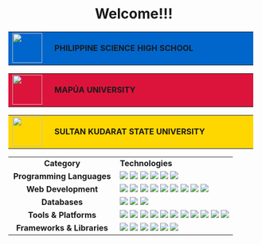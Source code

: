 <div align="center">

<h1> Welcome!!! </h1>
<table><tr><td bgcolor="#0066CC" height="35"><img src="https://github.com/user-attachments/assets/ab0e78f6-62a5-480d-bf12-def7a91a969a" height="60"/></td><td bgcolor="#0066CC" width="400"><b>&nbsp;&nbsp;PHILIPPINE SCIENCE HIGH SCHOOL&nbsp;&nbsp;</b></td></tr></table>

<table><tr><td bgcolor="#DC143C" height="35"><img src="https://github.com/user-attachments/assets/5d790748-f8eb-4f26-98b3-5838310d2e7a" height="60"/></td><td bgcolor="#DC143C" width="400"><b>&nbsp;&nbsp;MAPÚA UNIVERSITY&nbsp;&nbsp;</b></td></tr></table>

<table><tr><td bgcolor="#FFD700" height="35"><img src="https://github.com/user-attachments/assets/f97dc454-7404-4b75-b93f-b26a6aec3d4a" height="60"/></td><td bgcolor="#FFD700" width="400"><b>&nbsp;&nbsp;SULTAN KUDARAT STATE UNIVERSITY&nbsp;&nbsp;</b></td></tr></table>

</div>

<table>
  <tr>
    <td align="center" width="200"><strong>Category</strong></td>
    <td><strong>Technologies</strong></td>
  </tr>

  <tr>
    <td align="center"><strong>Programming Languages</strong></td>
    <td>
      <img src="https://img.shields.io/badge/C%23-239120?style=for-the-badge&logo=c-sharp&logoColor=white"/> <!-- Green -->
      <img src="https://img.shields.io/badge/JavaScript-F7DF1E?style=for-the-badge&logo=javascript&logoColor=black"/> <!-- Yellow -->
      <img src="https://img.shields.io/badge/Java-ED8B00?style=for-the-badge&logo=openjdk&logoColor=white"/> <!-- Orange -->
      <img src="https://img.shields.io/badge/Python-3776AB?style=for-the-badge&logo=python&logoColor=white"/> <!-- Blue -->
      <img src="https://img.shields.io/badge/C++-00599C?style=for-the-badge&logo=cplusplus&logoColor=white"/> <!-- Indigo -->
      <img src="https://img.shields.io/badge/SQL-4479A1?style=for-the-badge&logo=mysql&logoColor=white"/> <!-- Blue Violet -->
    </td>
  </tr>

  <tr>
    <td align="center"><strong>Web Development</strong></td>
    <td>
      <img src="https://img.shields.io/badge/Node.js-339933?style=for-the-badge&logo=nodedotjs&logoColor=white"/> <!-- Green -->
      <img src="https://img.shields.io/badge/HTML5-E34F26?style=for-the-badge&logo=html5&logoColor=white"/> <!-- Red -->
      <img src="https://img.shields.io/badge/Canvas-E34F26?style=for-the-badge&logo=html5&logoColor=white"/> <!-- Red -->
      <img src="https://img.shields.io/badge/AJAX-0088CC?style=for-the-badge"/> <!-- Cyan -->
      <img src="https://img.shields.io/badge/CSS3-1572B6?style=for-the-badge&logo=css3&logoColor=white"/> <!-- Blue -->
      <img src="https://img.shields.io/badge/Axios-5A29E4?style=for-the-badge&logo=axios&logoColor=white"/> <!-- Indigo -->
      <img src="https://img.shields.io/badge/PHP-777BB4?style=for-the-badge&logo=php&logoColor=white"/> <!-- Blue Violet -->
      <img src="https://img.shields.io/badge/Express-000000?style=for-the-badge&logo=express&logoColor=white"/> <!-- Black -->
      <img src="https://img.shields.io/badge/JSON-000000?style=for-the-badge&logo=json&logoColor=white"/> <!-- Black -->
    </td>
  </tr>

  <tr>
    <td align="center"><strong>Databases</strong></td>
    <td>
      <img src="https://img.shields.io/badge/MongoDB-47A248?style=for-the-badge&logo=mongodb&logoColor=white"/> <!-- Green -->
      <img src="https://img.shields.io/badge/PostgreSQL-4169E1?style=for-the-badge&logo=postgresql&logoColor=white"/> <!-- Indigo -->
      <img src="https://img.shields.io/badge/MySQL-4479A1?style=for-the-badge&logo=mysql&logoColor=white"/> <!-- Blue Violet -->
    </td>
  </tr>

  <tr>
    <td align="center"><strong>Tools & Platforms</strong></td>
    <td>
      <img src="https://img.shields.io/badge/Code::Blocks-41AD48?style=for-the-badge&logo=codeblocks&logoColor=white"/> <!-- Green -->
      <img src="https://img.shields.io/badge/AutoCAD-E51050?style=for-the-badge&logo=autodesk&logoColor=white"/> <!-- Red -->
      <img src="https://img.shields.io/badge/Git-F05032?style=for-the-badge&logo=git&logoColor=white"/> <!-- Red-Orange -->
      <img src="https://img.shields.io/badge/Android_Studio-3DDC84?style=for-the-badge&logo=android-studio&logoColor=white"/> <!-- Cyan -->
      <img src="https://img.shields.io/badge/VS_Code-007ACC?style=for-the-badge&logo=visual-studio-code&logoColor=white"/> <!-- Blue -->
      <img src="https://img.shields.io/badge/NetBeans-1B6AC6?style=for-the-badge&logo=apache-netbeans-ide&logoColor=white"/> <!-- Indigo -->
      <img src="https://img.shields.io/badge/KiCad-314CB0?style=for-the-badge&logo=kicad&logoColor=white"/> <!-- Blue Violet -->
      <img src="https://img.shields.io/badge/Visual_Studio-5C2D91?style=for-the-badge&logo=visual-studio&logoColor=white"/> <!-- Violet -->
      <img src="https://img.shields.io/badge/Vite-646CFF?style=for-the-badge&logo=vite&logoColor=white"/> <!-- Violet -->
      <img src="https://img.shields.io/badge/Capacitor-119EFF?style=for-the-badge&logo=capacitor&logoColor=white"/> <!-- Violet -->
      <img src="https://img.shields.io/badge/Arduino_IDE-00979D?style=for-the-badge&logo=arduino&logoColor=white"/> <!-- Blue -->
    </td>
  </tr>

  <tr>
    <td align="center"><strong>Frameworks & Libraries</strong></td>
    <td>
      <img src="https://img.shields.io/badge/Laravel-FF2D20?style=for-the-badge&logo=laravel&logoColor=white"/> <!-- Red -->
      <img src="https://img.shields.io/badge/Chart.js-FF6384?style=for-the-badge&logo=chart.js&logoColor=white"/> <!-- Red-Orange -->
      <img src="https://img.shields.io/badge/CodeIgniter-EF4223?style=for-the-badge&logo=codeigniter&logoColor=white"/> <!-- Orange -->
      <img src="https://img.shields.io/badge/Bootstrap-7952B3?style=for-the-badge&logo=bootstrap&logoColor=white"/> <!-- Violet -->
      <img src="https://img.shields.io/badge/React-61DAFB?style=for-the-badge&logo=react&logoColor=black"/> <!-- Cyan -->
      <img src="https://img.shields.io/badge/Tailwind_CSS-06B6D4?style=for-the-badge&logo=tailwindcss&logoColor=white"/> <!-- Blue -->
    </td>
  </tr>
</table>
